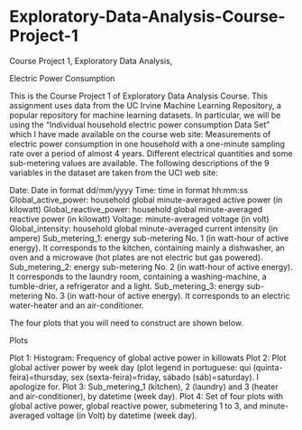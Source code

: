 # Exploratory-Data-Analysis-Course-Project-1
Course Project 1, Exploratory Data Analysis,  

Electric Power Consumption 

This is the Course Project 1 of Exploratory Data Analysis Course. This assignment uses data from the UC Irvine Machine Learning Repository, a popular repository for machine learning datasets. In particular, we will be using the “Individual household electric power consumption Data Set” which I have made available on the course web site:
Measurements of electric power consumption in one household with a one-minute sampling rate over a period of almost 4 years. Different electrical quantities and some sub-metering values are available.
The following descriptions of the 9 variables in the dataset are taken from the UCI web site:

Date: Date in format dd/mm/yyyy
Time: time in format hh:mm:ss
Global_active_power: household global minute-averaged active power (in kilowatt)
Global_reactive_power: household global minute-averaged reactive power (in kilowatt)
Voltage: minute-averaged voltage (in volt)
Global_intensity: household global minute-averaged current intensity (in ampere)
Sub_metering_1: energy sub-metering No. 1 (in watt-hour of active energy). It corresponds to the kitchen, containing mainly a dishwasher, an oven and a microwave (hot plates are not electric but gas powered).
Sub_metering_2: energy sub-metering No. 2 (in watt-hour of active energy). It corresponds to the laundry room, containing a washing-machine, a tumble-drier, a refrigerator and a light.
Sub_metering_3: energy sub-metering No. 3 (in watt-hour of active energy). It corresponds to an electric water-heater and an air-conditioner.

The four plots that you will need to construct are shown below.

Plots

Plot 1: Histogram: Frequency of global active power in killowats
Plot 2: Plot global activer power by week day (plot legend in portuguese: qui (quinta-feira)=thursday, sex (sexta-feira)=friday, sábado (sáb)=saturday). I apologize for.
Plot 3: Sub_metering_1 (kitchen), 2 (laundry) and 3 (heater and air-conditioner), by datetime (week day).
Plot 4: Set of four plots with global active power, global reactive power, submetering 1 to 3, and minute-averaged voltage (in Volt) by datetime (week day).
